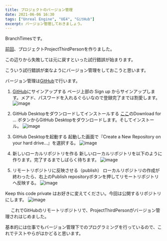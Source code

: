 ```yaml
---
title: プロジェクトのバージョン管理
date: 2021-06-06 16:30
tags: ["Unreal Engine", "UE4", "GitHub"]
excerpt: バージョン管理しておきましょう。
---
```


BranchTimesです。

[前回](https://gitpress.io/u/1560/20210606_3)、プロジェクトProjectThirdPersonを作りました。

この辺りから失敗しては元に戻すといった試行錯誤が始まります。

こういう試行錯誤が楽なようにバージョン管理をしておこうと思います。

バージョン管理は[GitHub](https://github.com/)で行います。


1. [GitHub](https://github.com/)にサインアップする
  ページ上部の Sign up からサインアップします。メアド、パスワードを入れるぐらいなので登録完了までは割愛します。
  ![image](https://user-images.githubusercontent.com/85426064/120916913-6a69dd80-c6e7-11eb-8911-851bfe105866.png)


2. GitHub Desktopをダウンロードしてインストールする
  [ここ](https://desktop.github.com/)のDownload for ... ボタンからGitHub Desktopをダウンロードします。そしてインストール。
  ![image](https://user-images.githubusercontent.com/85426064/120917008-dba99080-c6e7-11eb-80e8-33350ebf7a12.png)


3. GitHub Desktopを起動する
  起動した画面で『Create a New Repository on your hard drive...』を選択する。
  ![image](https://user-images.githubusercontent.com/85426064/120917408-1ad8e100-c6ea-11eb-8af6-8cec42fcc27c.png)


4. 新しいローカルリポジトリを作る
  新しいローカルリポジトリを以下のように作ります。完了するまでしばらく待ちます。
  ![image](https://user-images.githubusercontent.com/85426064/120917574-eade0d80-c6ea-11eb-9337-ebcbe6993197.png)


5. リモートリポジトリに反映させる（publish）
  ローカルリポジトリの作成が終わったら、右上のPublish repositoryボタンを押してリモートリポジトリへ反映する。
  ![image](https://user-images.githubusercontent.com/85426064/120917752-e403ca80-c6eb-11eb-9b22-a78f1d098dc7.png)
  
  
  Keep this code private はお好きに変えてください。今回は公開するリポジトリにします。
  ![image](https://user-images.githubusercontent.com/85426064/120917821-4361da80-c6ec-11eb-94e1-7d72d015a811.png)

　
これでGitHubのリモートリポジトリで、ProjectThirdPersonがバージョン管理されはじめました。

基本的には仕事でもバージョン管理下でのプログラミングを行っているので、これでテストやらがはかどると思います。

